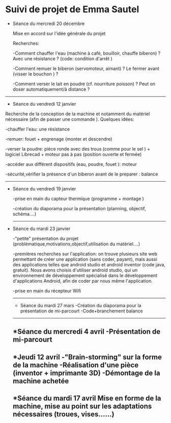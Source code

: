 # Suivi de projet de Emma Sautel

* Séance du mercredi 20 décembre

   Mise en accord sur l'idée générale du projet

   Recherches:

     -Comment chauffer l'eau (machine à café, bouilloir, chauffe biberon) ? 
     Avec une résistance ?  (code: condition d'arrêt )
      
     -Comment remuer le biberon (servomoteur, aimant) ? 
     Le fermer avant (visser le bouchon ) ?
      
     -Comment verser le lait en poudre (cf. nourriture poisson) ? 
      Peut on doser automatiquement/à distance ?   
      
 -------------------------------------------------------------------------------------------------------------------
      
* Séance du vendredi 12 janvier

Recherche de la conception de la machine et notamment du matériel nécessaire (afin de passer une commande ).
Quelques idées: 

   -chauffer l'eau: une résistance 
       
   -remuer: fouet + engrenage (monter et descendre)
       
   -verser la poudre: pièce ronde avec des trous (comme pour le sel ) + logiciel Librecad + moteur pas à pas (position ouverte et fermée)
   
   -accéder aux différent dispositifs (eau, poudre, fouet ): moteur
   
   -sécurité,vérifier la présence d'un biberon avant de le preparer : balance 
   
 -------------------------------------------------------------------------------------------------------------------
 
* Séance du vendredi 19 janvier 

   -prise en main du capteur thermique (programme + montage ) 
   
   -création du diaporama pour la présentation (planning, objectif, schéma....) 
   
   -------------------------------------------------------------------------------------------------------------------
   
* Séance du mardi 23 janvier 

   -"petite" présentation du projet (problématique,motivations,objectif,utilisation du matériel....)
   
   
   -premières recherches sur l'application: on trouve plusieurs site web permettant de créer une application (sans coder, payant), mais aussi des applications telles que android studio et android inventor (code java, gratuit). Nous avons choisis d'utiliser android studio, qui un environnement de développement spécialisé dans le développement d'applications Android, afin de coder par nous même l'application. 
   
   -prise en main du récepteur Wifi
   
  ---------------------------------------------------------------------------------------------------------------------- 
  * Séance du mardi 27 mars
      -Création du diaporama pour la présentation de mi-parcourt
      -Code+branchement balance 
  ----------------------------------------------------------------------------------------------------------------------
  *Séance du mercredi 4 avril
      -Présentation de mi-parcourt
  -----------------------------------------------------------------------------------------------------------------------
  *Jeudi 12 avril
      -"Brain-storming" sur la forme de la machine
      -Réalisation d'une pièce (inventor + imprimante 3D)
      -Démontage de la machine achetée
  ------------------------------------------------------------------------------------------------------------------------
  *Séance du mardi 17 avril
      Mise en forme de la machine, mise au point sur les adaptations nécessaires (troues, vises......)
  ------------------------------------------------------------------------------------------------------------------------
